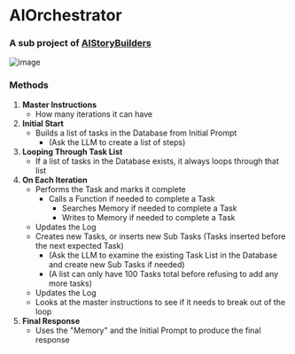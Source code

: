 # AIOrchestrator
### A sub project of [AIStoryBuilders](https://github.com/ADefWebserver/AIStoryBuilders)
![image](https://github.com/ADefWebserver/AIOrchestrator/assets/1857799/d8bc287f-5493-44e0-bdb6-6019636b23cf)

### Methods

1. **Master Instructions**
    - How many iterations it can have
2. **Initial Start**
    - Builds a list of tasks in the Database from Initial Prompt
        - (Ask the LLM to create a list of steps)
3. **Looping Through Task List**
    - If a list of tasks in the Database exists, it always loops through that list
4. **On Each Iteration**
    - Performs the Task and marks it complete
        - Calls a Function if needed to complete a Task 
          - Searches Memory if needed to complete a Task
          - Writes to Memory if needed to complete a Task
    - Updates the Log
    - Creates new Tasks, or inserts new Sub Tasks (Tasks inserted before the next expected Task) 
        - (Ask the LLM to examine the existing Task List in the Database and create new Sub Tasks if needed)
        - (A list can only have 100 Tasks total before refusing to add any more tasks)
    - Updates the Log
    - Looks at the master instructions to see if it needs to break out of the loop
5. **Final Response**
    - Uses the "Memory" and the Initial Prompt to produce the final response

